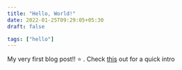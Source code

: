 ```yaml
---
title: "Hello, World!"
date: 2022-01-25T09:29:05+05:30
draft: false

tags: ["hello"]
---
```


My very first blog post!! :star: . Check [this](/about) out for a quick intro
